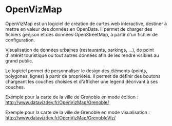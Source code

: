 # OpenVizMap

OpenVizMap est un logiciel de création de cartes web interactive, destiner à mettre en valeur des données en OpenData.
Il permet de charger des fichiers geojson et des données OpenStreetMap, à partir d'un fichier de configuration.

Visualisation de données urbaines (restaurants, parkings, ...), de point d'intérêt touristique ou tout autres données afin de les rendre visibles au grand public.

Le logiciel permet de personnaliser le design des éléments (points, polygones, lignes) à partir de propriétés.
Il permet de définir des boutons chargeant les couches choisies et d'afficher une legend décrivant à ses couches.

Exemple pour la carte de la ville de Grenoble en mode édition : http://www.datavizdev.fr/OpenVizMap/Grenoble/

Exemple pour la carte de la ville de Grenoble en mode visualisation : http://www.datavizdev.fr/OpenVizMap/GrenobleViz/
